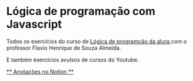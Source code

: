 # Lógica de programação com **Javascript**

Todos os exercícios do curso de <a href="https://cursos.alura.com.br/course/logica-programacao-javascript-html" target="_blank" rel="noopener"> Lógica de programção da alura </a> com o professor Flavio Henrique de Souza Almeida.

E também exercícios avulsos de cursos do Youtube.

<a href="https://www.notion.so/L-gica-de-Programa-o-85a5bd25f0ce4628bdf42f4397a7592d" > ** Anotações no Notion **</a>
 
